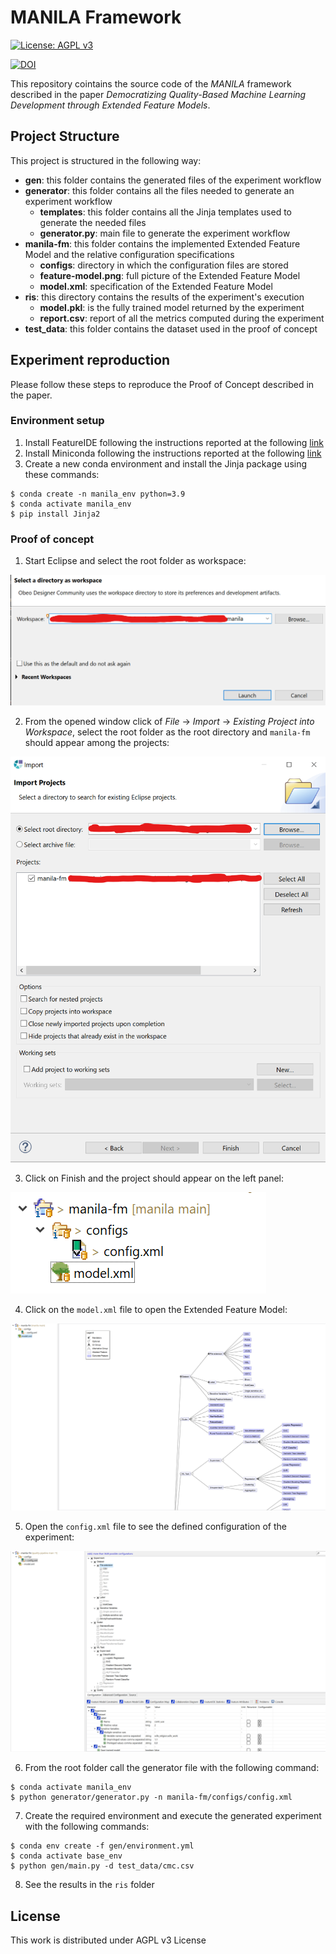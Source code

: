 # MANILA Framework

[![License: AGPL v3](https://img.shields.io/badge/License-AGPL_v3-blue.svg)](https://www.gnu.org/licenses/agpl-3.0)

[![DOI](https://zenodo.org/badge/DOI/10.5281/zenodo.7523351.svg)](https://doi.org/10.5281/zenodo.7523351)


This repository cointains the source code of the _MANILA_ framework described in the paper _Democratizing Quality-Based Machine Learning Development through Extended Feature Models_.

## Project Structure

This project is structured in the following way:

- **gen**: this folder contains the generated files of the experiment workflow
- **generator**: this folder contains all the files needed to generate an experiment workflow
  - **templates**: this folder contains all the Jinja templates used to generate the needed files
  - **generator.py**: main file to generate the experiment workflow
- **manila-fm**: this folder contains the implemented Extended Feature Model and the relative configuration specifications
  - **configs**: directory in which the configuration files are stored
  - **feature-model.png**: full picture of the Extended Feature Model
  - **model.xml**: specification of the Extended Feature Model
- **ris**: this directory contains the results of the experiment's execution
  - **model.pkl**: is the fully trained model returned by the experiment
  - **report.csv**: report of all the metrics computed during the experiment
- **test_data**: this folder contains the dataset used in the proof of concept

## Experiment reproduction

Please follow these steps to reproduce the Proof of Concept described in the paper.

### Environment setup

1. Install FeatureIDE following the instructions reported at the following [link](https://featureide.github.io/#download)
2. Install Miniconda following the instructions reported at the following [link](https://docs.conda.io/en/latest/miniconda.html#)
3. Create a new conda environment and install the Jinja package using these commands:

```shell
$ conda create -n manila_env python=3.9
$ conda activate manila_env
$ pip install Jinja2
```

### Proof of concept

1. Start Eclipse and select the root folder as workspace:

![featureide-window](imgs/featureide1.png)

2. From the opened window click of _File_ -> _Import_ -> _Existing Project into Workspace_, select the root folder as the root directory and `manila-fm` should appear among the projects:

![img2](imgs/featureide2.png)

3. Click on Finish and the project should appear on the left panel:

![img3](imgs/featureide3.png)

4. Click on the `model.xml` file to open the Extended Feature Model:

![img4](imgs/featureide4.png)

5. Open the `config.xml` file to see the defined configuration of the experiment:

![img5](imgs/featureide5.png)

6. From the root folder call the generator file with the following command:

```shell
$ conda activate manila_env
$ python generator/generator.py -n manila-fm/configs/config.xml
```

7. Create the required environment and execute the generated experiment with the following commands:

```shell
$ conda env create -f gen/environment.yml
$ conda activate base_env
$ python gen/main.py -d test_data/cmc.csv
```

8. See the results in the `ris` folder


## License

This work is distributed under AGPL v3 License
